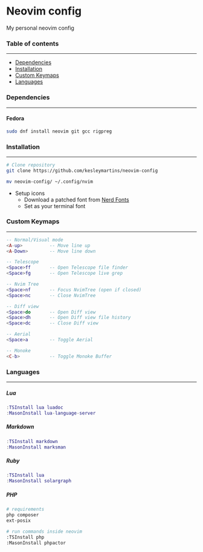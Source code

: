 # Neovim config 
My personal neovim config

### Table of contents
---
- [Dependencies](#dependencies)
- [Installation](#installation)
- [Custom Keymaps](#custom-keymaps)
- [Languages](#languages)



### Dependencies 
---

#### Fedora
```bash
sudo dnf install neovim git gcc rigpreg

```



### Installation 
---
```bash
# Clone repository
git clone https://github.com/kesleymartins/neovim-config

mv neovim-config/ ~/.config/nvim 
```

- Setup icons
  - Download a patched font from [Nerd Fonts](https://github.com/ryanoasis/nerd-fonts/releases)
  - Set as your terminal font



### Custom Keymaps
---
```lua
-- Normal/Visual mode
<A-up>          -- Move line up
<A-Down>        -- Move line down

-- Telescope
<Space>ff       -- Open Telescope file finder
<Space>fg       -- Open Telescope live grep

-- Nvim Tree
<Space>nf       -- Focus NvimTree (open if closed)
<Space>nc       -- Close NvimTree

-- Diff view
<Space>do       -- Open Diff view 
<Space>dh       -- Open Diff view file history
<Space>dc       -- Close Diff view

-- Aerial
<Space>a        -- Toggle Aerial

-- Monoke
<C-b>           -- Toggle Monoke Buffer
```



### Languages
---

##### Lua
```lua
:TSInstall lua luadoc
:MasonInstall lua-language-server
```

##### Markdown
```lua
:TSInstall markdown 
:MasonInstall marksman
```

##### Ruby
```lua
:TSInstall lua
:MasonInstall solargraph
```

##### PHP
```bash
# requirements
php composer
ext-posix 

# run commands inside neovim
:TSInstall php
:MasonInstall phpactor
```
